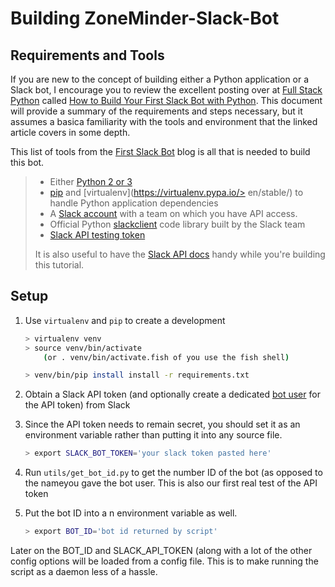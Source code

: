 Building ZoneMinder-Slack-Bot
=============================

Requirements and Tools
----------------------

If you are new to the concept of building either a Python application or a Slack
bot, I encourage you to review the excellent posting over at
[Full Stack Python](https://www.fullstackpython.com) called
[How to Build Your First Slack Bot with Python](https://www.fullstackpython.com/blog/build-first-slack-bot-python.html). This document will provide a summary of the
requirements and steps necessary, but it assumes a basica familiarity with the
tools and environment that the linked article covers in some depth.

This list of tools from the [First Slack Bot](https://www.fullstackpython.com/blog/build-first-slack-bot-python.html) blog is all that is needed
to build this bot.

> * Either [Python 2 or 3](https://wiki.python.org/moin/Python2orPython3)
> * [pip](https://pip.pypa.io/en/stable/) and [virtualenv](https://virtualenv.pypa.io/> en/stable/) to handle Python application dependencies
> * A [Slack account](https://slack.com/) with a team on which you have API access.
> * Official Python [slackclient](https://github.com/slackhq/python-slackclient) code library built by the Slack team
> * [Slack API testing token](https://api.slack.com/tokens)
>
> It is also useful to have the [Slack API docs](https://api.slack.com/) handy while you're building this tutorial.

Setup
-----

1. Use `virtualenv` and `pip` to create a development

	```sh
	> virtualenv venv
	> source venv/bin/activate
	    (or . venv/bin/activate.fish of you use the fish shell)

	> venv/bin/pip install install -r requirements.txt
	```

2. Obtain a Slack API token (and optionally create a dedicated [bot user](https://api.slack.com/bot-users) for the API token) from Slack

3. Since the API token needs to remain secret, you should set it as an environment
variable rather than putting it into any source file.

    ```sh
    > export SLACK_BOT_TOKEN='your slack token pasted here'
    ```

4. Run `utils/get_bot_id.py` to get the number ID of the bot (as opposed to the nameyou gave the bot user. This is also our first real test of the API token

5. Put the bot ID into a n environment variable as well.

    ```sh
    > export BOT_ID='bot id returned by script'
    ```

Later on the BOT_ID and SLACK_API_TOKEN (along with a lot of the other config options
will be loaded from a config file. This is to make running the script as a daemon less of
a hassle.
